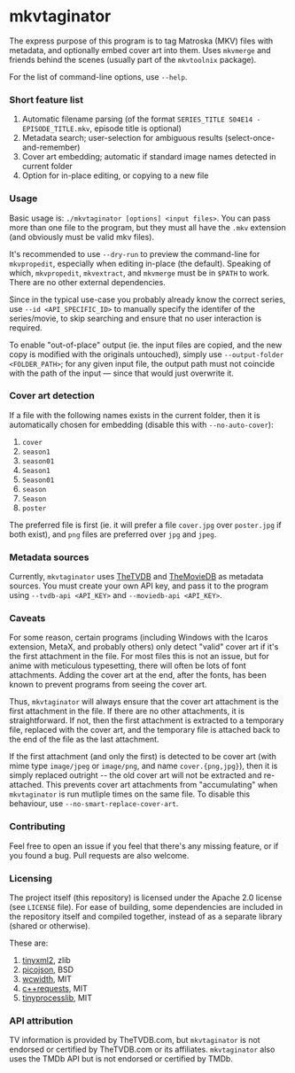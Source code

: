 # mkvtaginator

The express purpose of this program is to tag Matroska (MKV) files with metadata, and optionally embed cover art into them. Uses `mkvmerge` and friends behind the scenes (usually part of the `mkvtoolnix` package).

For the list of command-line options, use `--help`.


### Short feature list

1. Automatic filename parsing (of the format `SERIES_TITLE S04E14 - EPISODE_TITLE.mkv`, episode title is optional)
2. Metadata search; user-selection for ambiguous results (select-once-and-remember)
3. Cover art embedding; automatic if standard image names detected in current folder
4. Option for in-place editing, or copying to a new file


### Usage

Basic usage is: `./mkvtaginator [options] <input files>`. You can pass more than one file to the program, but they must all have the `.mkv`
extension (and obviously must be valid mkv files).

It's recommended to use `--dry-run` to preview the command-line for `mkvpropedit`, especially when editing in-place (the default). Speaking
of which, `mkvpropedit`, `mkvextract`, and `mkvmerge` must be in `$PATH` to work. There are no other external dependencies.

Since in the typical use-case you probably already know the correct series, use `--id <API_SPECIFIC_ID>` to manually specify the identifer
of the series/movie, to skip searching and ensure that no user interaction is required.

To enable "out-of-place" output (ie. the input files are copied, and the new copy is modified with the originals untouched), simply use
`--output-folder <FOLDER_PATH>`; for any given input file, the output path must not coincide with the path of the input &mdash; since that
would just overwrite it.


### Cover art detection

If a file with the following names exists in the current folder, then it is automatically chosen for embedding (disable this with `--no-auto-cover`):

1. `cover`
2. `season1`
3. `season01`
4. `Season1`
5. `Season01`
6. `season`
7. `Season`
8. `poster`

The preferred file is first (ie. it will prefer a file `cover.jpg` over `poster.jpg` if both exist), and `png` files are preferred over
`jpg` and `jpeg`.


### Metadata sources

Currently, `mkvtaginator` uses [TheTVDB](https://thetvdb.com) and [TheMovieDB](https://themoviedb.org) as metadata sources. You must
create your own API key, and pass it to the program using `--tvdb-api <API_KEY>` and `--moviedb-api <API_KEY>`.


### Caveats

For some reason, certain programs (including Windows with the Icaros extension, MetaX, and probably others) only detect "valid" cover art
if it's the first attachment in the file. For most files this is not an issue, but for anime with meticulous typesetting, there will
often be lots of font attachments. Adding the cover art at the end, after the fonts, has been known to prevent programs from seeing the
cover art.

Thus, `mkvtaginator` will always ensure that the cover art attachment is the first attachment in the file. If there are no other
attachments, it is straightforward. If not, then the first attachment is extracted to a temporary file, replaced with the cover art,
and the temporary file is attached back to the end of the file as the last attachment.

If the first attachment (and only the first) is detected to be cover art (with mime type `image/jpeg` or `image/png`, and name
`cover.{png,jpg}`), then it is simply replaced outright -- the old cover art will not be extracted and re-attached. This prevents
cover art attachments from "accumulating" when `mkvtaginator` is run mutliple times on the same file. To disable this behaviour,
use `--no-smart-replace-cover-art`.


### Contributing

Feel free to open an issue if you feel that there's any missing feature, or if you found a bug. Pull requests are also welcome.



### Licensing

The project itself (this repository) is licensed under the Apache 2.0 license (see `LICENSE` file). For ease of building, some dependencies
are included in the repository itself and compiled together, instead of as a separate library (shared or otherwise).

These are:

1. [tinyxml2](https://github.com/leethomason/tinyxml2), zlib
2. [picojson](https://github.com/kazuho/picojson), BSD
3. [wcwidth](https://github.com/termux/wcwidth), MIT
4. [c++requests](https://github.com/whoshuu/cpr), MIT
5. [tinyprocesslib](https://gitlab.com/eidheim/tiny-process-library), MIT



### API attribution

TV information is provided by TheTVDB.com, but `mkvtaginator` is not endorsed or certified by TheTVDB.com or its affiliates. `mkvtaginator`
also uses the TMDb API but is not endorsed or certified by TMDb.









